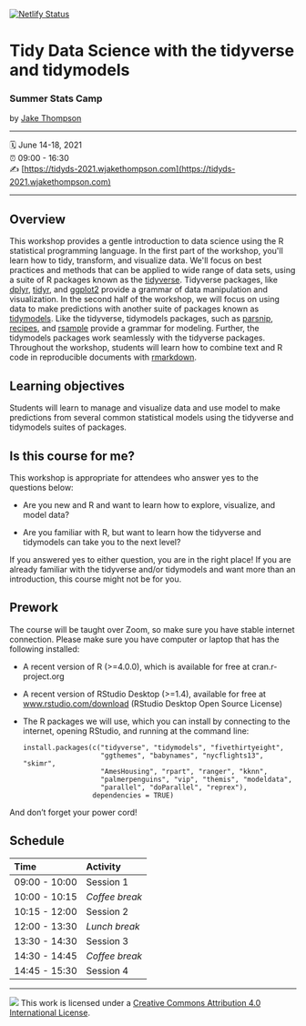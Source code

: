 [![Netlify Status](https://api.netlify.com/api/v1/badges/11c04494-287b-41f7-8be4-9a30e1da0e9b/deploy-status)](https://app.netlify.com/sites/tidyds-2021/deploys)

Tidy Data Science with the tidyverse and tidymodels
================

### Summer Stats Camp

by [Jake Thompson](https://wjakethompson.com)

-----

:spiral_calendar: June 14-18, 2021  
:alarm_clock:     09:00 - 16:30  
:writing_hand:    [https://tidyds-2021.wjakethompson.com](https://tidyds-2021.wjakethompson.com)  

-----

## Overview

This workshop provides a gentle introduction to data science using the R statistical programming language. In the first part of the workshop, you'll learn how to tidy, transform, and visualize data. We'll focus on best practices and methods that can be applied to wide range of data sets, using a suite of R packages known as the [tidyverse](https://tidyverse.org). Tidyverse packages, like [dplyr](https://dplyr.tidyverse.org), [tidyr](https://tidyr.tidyverse.org), and [ggplot2](https://ggplot2.tidyverse.org) provide a grammar of data manipulation and visualization. In the second half of the workshop, we will focus on using data to make predictions with another suite of packages known as [tidymodels](https://tidymodels.org). Like the tidyverse, tidymodels packages, such as [parsnip](https://parsnip.tidymodels.org), [recipes](https://recipes.tidymodels.org), and [rsample](https://rsample.tidymodels.org) provide a grammar for modeling. Further, the tidymodels packages work seamlessly with the tidyverse packages. Throughout the workshop, students will learn how to combine text and R code in reproducible documents with [rmarkdown](https://rmarkdown.rstudio.com/).

## Learning objectives

Students will learn to manage and visualize data and use model to make predictions from several common statistical models using the tidyverse and tidymodels suites of packages.

## Is this course for me?

This workshop is appropriate for attendees who answer yes to the questions below:

- Are you new and R and want to learn how to explore, visualize, and model data?

- Are you familiar with R, but want to learn how the tidyverse and tidymodels can take you to the next level?

If you answered yes to either question, you are in the right place! If you are already familiar with the tidyverse and/or tidymodels and want more than an introduction, this course might not be for you.

## Prework

The course will be taught over Zoom, so make sure you have stable internet connection. Please make sure you have computer or laptop that has the following installed:

  - A recent version of R (\>=4.0.0), which is available for free at
    cran.r-project.org

  - A recent version of RStudio Desktop (\>=1.4), available for
    free at www.rstudio.com/download (RStudio Desktop Open Source
    License)

  - The R packages we will use, which you can install by connecting to
    the internet, opening RStudio, and running at the command line:
    
        install.packages(c("tidyverse", "tidymodels", "fivethirtyeight",
                           "ggthemes", "babynames", "nycflights13", "skimr",
                           "AmesHousing", "rpart", "ranger", "kknn",
                           "palmerpenguins", "vip", "themis", "modeldata",
                           "parallel", "doParallel", "reprex"),
                         dependencies = TRUE)
        
And don’t forget your power cord\!

## Schedule

| Time          | Activity         |
| :------------ | :--------------- |
| 09:00 - 10:00 | Session 1        |
| 10:00 - 10:15 | *Coffee break*   |
| 10:15 - 12:00 | Session 2        |
| 12:00 - 13:30 | *Lunch break*    |
| 13:30 - 14:30 | Session 3        |
| 14:30 - 14:45 | *Coffee break*   |
| 14:45 - 15:30 | Session 4        |

-----

![](https://i.creativecommons.org/l/by/4.0/88x31.png) This work is
licensed under a [Creative Commons Attribution 4.0 International
License](https://creativecommons.org/licenses/by/4.0/).
